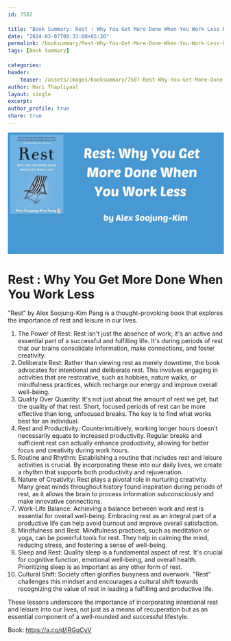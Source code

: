 ```yaml
---                            
id: 7507                            
                          
title: "Book Summary: Rest : Why You Get More Done When You Work Less by Alex"                      
date: "2024-03-07T08:33:00+05:30"                            
permalink: /booksummary/Rest-Why-You-Get-More-Done-When-You-Work-Less-by-Alex                      
tags: [Book Summary]                     
                            
categories:                            
header:                            
    teaser: /assets/images/booksummary/7507-Rest-Why-You-Get-More-Done-When-You-Work-Less-by-Alex.jpg                         
author: Hari Thapliyaal                            
layout: single                            
excerpt:                            
author_profile: true                            
share: true                            
---                            
```

                            
![Rest Why You Get More Done When You Work Less by Alex](/assets/images/booksummary/7507-Rest-Why-You-Get-More-Done-When-You-Work-Less-by-Alex.jpg)       

# Rest : Why You Get More Done When You Work Less

"Rest" by Alex Soojung-Kim Pang is a thought-provoking book that explores the importance of rest and leisure in our lives.


1. The Power of Rest: Rest isn't just the absence of work; it's an active and essential part of a successful and fulfilling life. It's during periods of rest that our brains consolidate information, make connections, and foster creativity.
2. Deliberate Rest: Rather than viewing rest as merely downtime, the book advocates for intentional and deliberate rest. This involves engaging in activities that are restorative, such as hobbies, nature walks, or mindfulness practices, which recharge our energy and improve overall well-being.
3. Quality Over Quantity: It's not just about the amount of rest we get, but the quality of that rest. Short, focused periods of rest can be more effective than long, unfocused breaks. The key is to find what works best for an individual.
4. Rest and Productivity: Counterintuitively, working longer hours doesn’t necessarily equate to increased productivity. Regular breaks and sufficient rest can actually enhance productivity, allowing for better focus and creativity during work hours.
5. Routine and Rhythm: Establishing a routine that includes rest and leisure activities is crucial. By incorporating these into our daily lives, we create a rhythm that supports both productivity and rejuvenation.
6. Nature of Creativity: Rest plays a pivotal role in nurturing creativity. Many great minds throughout history found inspiration during periods of rest, as it allows the brain to process information subconsciously and make innovative connections.
7. Work-Life Balance: Achieving a balance between work and rest is essential for overall well-being. Embracing rest as an integral part of a productive life can help avoid burnout and improve overall satisfaction.
8. Mindfulness and Rest: Mindfulness practices, such as meditation or yoga, can be powerful tools for rest. They help in calming the mind, reducing stress, and fostering a sense of well-being.
9. Sleep and Rest: Quality sleep is a fundamental aspect of rest. It's crucial for cognitive function, emotional well-being, and overall health. Prioritizing sleep is as important as any other form of rest.
10. Cultural Shift: Society often glorifies busyness and overwork. "Rest" challenges this mindset and encourages a cultural shift towards recognizing the value of rest in leading a fulfilling and productive life.

These lessons underscore the importance of incorporating intentional rest and leisure into our lives, not just as a means of recuperation but as an essential component of a well-rounded and successful lifestyle. 

Book: https://a.co/d/iRGqCyV
   
